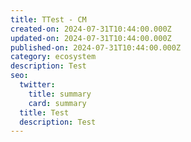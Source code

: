 ```yaml
---
title: TTest - CM
created-on: 2024-07-31T10:44:00.000Z
updated-on: 2024-07-31T10:44:00.000Z
published-on: 2024-07-31T10:44:00.000Z
category: ecosystem
description: Test
seo:
  twitter:
    title: summary
    card: summary
  title: Test
  description: Test
---
```


